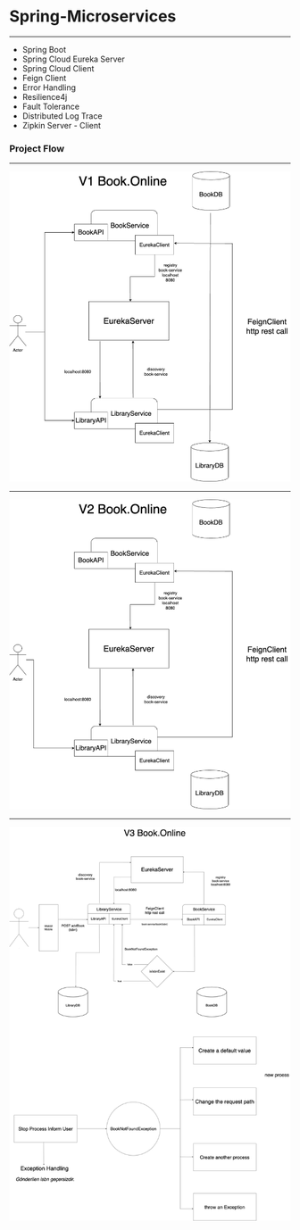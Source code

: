 # Spring-Microservices
***
- Spring Boot
- Spring Cloud Eureka Server
- Spring Cloud Client
- Feign Client
- Error Handling
- Resilience4j 
- Fault Tolerance
- Distributed Log Trace
- Zipkin Server - Client


### Project Flow
***
![v1BookOnline](./res/V1BookOnline.png)
***
![v2BookOnline](./res/V2BookOnline.png)
***
![v2BookOnline](./res/V3BookOnline.png)